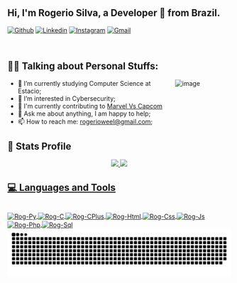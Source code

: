 ## Hi, I'm Rogerio Silva, a Developer 🚀 from Brazil.

[![Github](https://img.shields.io/badge/-Github-000?style=flat&logo=Github&logoColor=white)](https://github.com/Rogkk)
[![Linkedin](https://img.shields.io/badge/-LinkedIn-blue?style=flat&logo=Linkedin&logoColor=white)](https://www.linkedin.com/in/rogsamuel/)
[![Instagram](https://img.shields.io/badge/-Instagram-c13584?style=flat&labelColor=c13584&logo=instagram&logoColor=white)](https://www.instagram.com/rogkkk/)
[![Gmail](https://img.shields.io/badge/-Gmail-c14438?style=flat&logo=Gmail&logoColor=white)](mailto:rogerioweel@gmail.com)

&nbsp;

## 🙍‍♂️ Talking about Personal Stuffs:

<img width="25%" align="right" alt="image" src="https://raw.githubusercontent.com/MicaelliMedeiros/micaellimedeiros/master/image/computer-illustration.png" />

- 🌱 I’m currently studying Computer Science at Estacio;
- 🔐 I’m interested in Cybersecurity;
- 🚀 I'm currently contributing to [Marvel Vs Capcom](https://github.com/Rogkk/Trabalho-Des.-Web)
- 💬 Ask me about anything, I am happy to help;
- 📫 How to reach me: rogerioweel@gmail.com;


## 🌟 Stats Profile

<div align=center>
  <a href="https://github.com/Rogkk">
  <img height="140em" src="https://github-readme-stats.vercel.app/api?username=Rogkk&show_icons=true&theme=tokyonight"/>
  <img height="140em" src="https://github-readme-stats.vercel.app/api/top-langs/?username=Rogkk&layout=compact&theme=tokyonight"/>
</div>

## 💻 Languages and Tools

<div style="display: inline_block"><br>
  <img align="center" alt="Rog-Py" height="30" width="40" src="https://cdn.jsdelivr.net/gh/devicons/devicon@latest/icons/python/python-original.svg"/>
  <img align="center" alt="Rog-C" height="30" width="40" src="https://cdn.jsdelivr.net/gh/devicons/devicon@latest/icons/c/c-original.svg"/>
  <img align="center" alt="Rog-CPlus" height="30" width="40" src="https://cdn.jsdelivr.net/gh/devicons/devicon@latest/icons/cplusplus/cplusplus-original.svg"/>
  <img align="center" alt="Rog-Html" height="30" width="40" src="https://cdn.jsdelivr.net/gh/devicons/devicon@latest/icons/html5/html5-original.svg"/>
  <img align="center" alt="Rog-Css" height="30" width="40" src="https://cdn.jsdelivr.net/gh/devicons/devicon@latest/icons/css3/css3-original.svg"/>
  <img align="center" alt="Rog-Js" height="30" width="40" src="https://cdn.jsdelivr.net/gh/devicons/devicon@latest/icons/javascript/javascript-original.svg"/>
  <img align="center" alt="Rog-Php" height="30" width="40" src="https://cdn.jsdelivr.net/gh/devicons/devicon@latest/icons/php/php-original.svg"/>
  <img align="center" alt="Rog-Sql" height="30" width="40" src="https://cdn.jsdelivr.net/gh/devicons/devicon@latest/icons/mysql/mysql-original-wordmark.svg"/>   
</div>

<picture>
  <source media="(prefers-color-scheme: dark)" srcset="https://raw.githubusercontent.com/Rogkk/Rogkk/output/github-contribution-grid-snake-dark.svg">
  <source media="(prefers-color-scheme: light)" srcset="https://raw.githubusercontent.com/Rogkk/Rogkk/output/github-contribution-grid-snake.svg">
  <img alt="github contribution grid snake animation" src="https://raw.githubusercontent.com/Rogkk/Rogkk/output/github-contribution-grid-snake.svg">
</picture>
